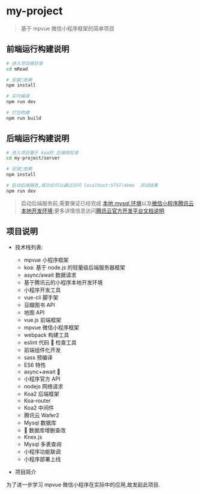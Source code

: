 # my-project

> 基于 mpvue 微信小程序框架的简单项目

## 前端运行构建说明

```bash
# 进入项目根目录
cd mRead

# 安装依赖
npm install

# 实时编译
npm run dev

# 打包构建
npm run build
```

## 后端运行构建说明

```bash
# 进入项目基于 koa的 后端根目录
cd my-project/server

# 安装依赖
npm install

# 启动后端服务,成功后可以通过访问 localhost:5757/demo  测试结果
npm run dev
```

> 启动后端服务前,需要保证已经完成 [本地 mysql 环境][2]以及[微信小程序腾讯云本地开发环境][1];更多详情信息访问[腾讯云官方开发平台文档说明][3]

## 项目说明

*   技术栈列表:

    *   mpvue 小程序框架
    *   koa: 基于 node.js 的轻量级后端服务器框架
    *   async/await 数据请求
    *   基于腾讯云的小程序本地开发环境
    *   小程序开发工具
    *   vue-cli 脚手架
    *   豆瓣图书 API
    *   地图 API
    *   vue.js 前端框架
    *   mpvue 微信小程序框架
    *   webpack 构建工具
    *   eslint 代码  检查工具
    *   前端组件化开发
    *   sass 预编译
    *   ES6 特性
    *   async+await 
    *   小程序官方 API
    *   nodejs 网络请求
    *   Koa2 后端框架
    *   Koa-router
    *   Koa2 中间件
    *   腾讯云 Wafer2
    *   Mysql 数据库
    *    数据库增删查改
    *   Knex.js
    *   Mysql 多表查询
    *   小程序功能联调
    *   小程序部署上线

-   项目简介

为了进一步学习 mpvue 微信小程序在实际中的应用,故发起此项目.

[1]: 搭建本地微信小程序阿里云开发环境:http://baidu.com
[2]: 本地安装mysql@5.7环境(mac平台):http://baidu.com
[3]: 腾讯云官方开发平台文档:http://baidu.com
